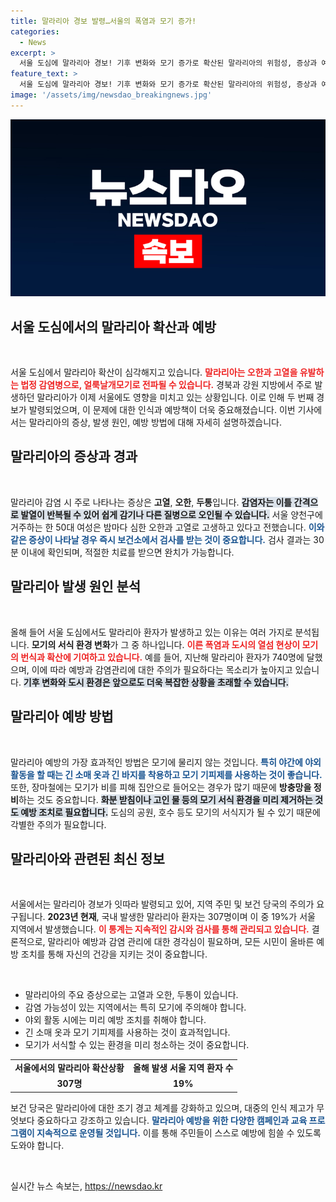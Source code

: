```yaml
---
title: 말라리아 경보 발령…서울의 폭염과 모기 증가!
categories:
  - News
excerpt: >
  서울 도심에 말라리아 경보! 기후 변화와 모기 증가로 확산된 말라리아의 위험성, 증상과 예방수칙이 무엇인지 지금 확인하세요. 방심은 금물!
feature_text: >
  서울 도심에 말라리아 경보! 기후 변화와 모기 증가로 확산된 말라리아의 위험성, 증상과 예방수칙이 무엇인지 지금 확인하세요. 방심은 금물!
image: '/assets/img/newsdao_breakingnews.jpg'
---
```


<p><img src="/assets/img/newsdao_breakingnews.jpg" alt="bookingtag 속보" /></p>

<h2 data-ke-size="size26">서울 도심에서의 말라리아 확산과 예방</h2>

<p data-ke-size="size16">&nbsp;</p>

<p>서울 도심에서 말라리아 확산이 심각해지고 있습니다. <b><span style="color: #ee2323;">말라리아는 오한과 고열을 유발하는 법정 감염병으로, 얼룩날개모기로 전파될 수 있습니다.</span></b> 경북과 강원 지방에서 주로 발생하던 말라리아가 이제 서울에도 영향을 미치고 있는 상황입니다. 이로 인해 두 번째 경보가 발령되었으며, 이 문제에 대한 인식과 예방책이 더욱 중요해졌습니다. 이번 기사에서는 말라리아의 증상, 발생 원인, 예방 방법에 대해 자세히 설명하겠습니다.</p>

<h2 data-ke-size="size26">말라리아의 증상과 경과</h2>

<p data-ke-size="size16">&nbsp;</p>

<p>말라리아 감염 시 주로 나타나는 증상은 <b>고열</b>, <b>오한</b>, <b>두통</b>입니다. <b><span style="background-color: #21538527;">감염자는 이틀 간격으로 발열이 반복될 수 있어 쉽게 감기나 다른 질병으로 오인될 수 있습니다.</span></b> 서울 양천구에 거주하는 한 50대 여성은 밤마다 심한 오한과 고열로 고생하고 있다고 전했습니다. <b><span style="color: #1a5490;">이와 같은 증상이 나타날 경우 즉시 보건소에서 검사를 받는 것이 중요합니다.</span></b> 검사 결과는 30분 이내에 확인되며, 적절한 치료를 받으면 완치가 가능합니다.</p>

<h2 data-ke-size="size26">말라리아 발생 원인 분석</h2>

<p data-ke-size="size16">&nbsp;</p>

<p>올해 들어 서울 도심에서도 말라리아 환자가 발생하고 있는 이유는 여러 가지로 분석됩니다. <b>모기의 서식 환경 변화</b>가 그 중 하나입니다. <b><span style="color: #ee2323;">이른 폭염과 도시의 열섬 현상이 모기의 번식과 확산에 기여하고 있습니다.</span></b> 예를 들어, 지난해 말라리아 환자가 740명에 달했으며, 이에 따라 예방과 감염관리에 대한 주의가 필요하다는 목소리가 높아지고 있습니다. <b><span style="background-color: #21538527;">기후 변화와 도시 환경은 앞으로도 더욱 복잡한 상황을 초래할 수 있습니다.</span></b></p>

<h2 data-ke-size="size26">말라리아 예방 방법</h2>

<p data-ke-size="size16">&nbsp;</p>

<p>말라리아 예방의 가장 효과적인 방법은 모기에 물리지 않는 것입니다. <b><span style="color: #1a5490;">특히 야간에 야외 활동을 할 때는 긴 소매 옷과 긴 바지를 착용하고 모기 기피제를 사용하는 것이 좋습니다.</span></b> 또한, 장마철에는 모기가 비를 피해 집안으로 들어오는 경우가 많기 때문에 <b>방충망을 정비</b>하는 것도 중요합니다. <b><span style="background-color: #21538527;">화분 받침이나 고인 물 등의 모기 서식 환경을 미리 제거하는 것도 예방 조치로 필요합니다.</span></b> 도심의 공원, 호수 등도 모기의 서식지가 될 수 있기 때문에 각별한 주의가 필요합니다.</p>

<h2 data-ke-size="size26">말라리아와 관련된 최신 정보</h2>

<p data-ke-size="size16">&nbsp;</p>

<p>서울에서는 말라리아 경보가 잇따라 발령되고 있어, 지역 주민 및 보건 당국의 주의가 요구됩니다. <b>2023년 현재</b>, 국내 발생한 말라리아 환자는 307명이며 이 중 19%가 서울 지역에서 발생했습니다. <b><span style="color: #ee2323;">이 통계는 지속적인 감시와 검사를 통해 관리되고 있습니다.</span></b> 결론적으로, 말라리아 예방과 감염 관리에 대한 경각심이 필요하며, 모든 시민이 올바른 예방 조치를 통해 자신의 건강을 지키는 것이 중요합니다.</p>

<p data-ke-size="size16">&nbsp;</p>

<ul>
    <li>말라리아의 주요 증상으로는 고열과 오한, 두통이 있습니다.</li>
    <li>감염 가능성이 있는 지역에서는 특히 모기에 주의해야 합니다.</li>
    <li>야외 활동 시에는 미리 예방 조치를 취해야 합니다.</li>
    <li>긴 소매 옷과 모기 기피제를 사용하는 것이 효과적입니다.</li>
    <li>모기가 서식할 수 있는 환경을 미리 청소하는 것이 중요합니다.</li>
</ul>

<table>
    <tr>
        <td style="text-align: center; height: 17px;"><b>서울에서의 말라리아 확산상황</b></td>
        <td style="text-align: center; height: 17px;"><b>올해 발생 서울 지역 환자 수</b></td>
    </tr>
    <tr>
        <td style="text-align: center; height: 17px;"><b>307명</b></td>
        <td style="text-align: center; height: 17px;"><b>19%</b></td>
    </tr>
</table>

<p data-ke-size="size16">보건 당국은 말라리아에 대한 조기 경고 체계를 강화하고 있으며, 대중의 인식 제고가 무엇보다 중요하다고 강조하고 있습니다. <b><span style="color: #1a5490;">말라리아 예방을 위한 다양한 캠페인과 교육 프로그램이 지속적으로 운영될 것입니다.</span></b> 이를 통해 주민들이 스스로 예방에 힘쓸 수 있도록 도와야 합니다.</p>

<p data-ke-size="size16">&nbsp;</p>
실시간 뉴스 속보는, <a href="https://newsdao.kr" rel="dofollow">https://newsdao.kr</a>


